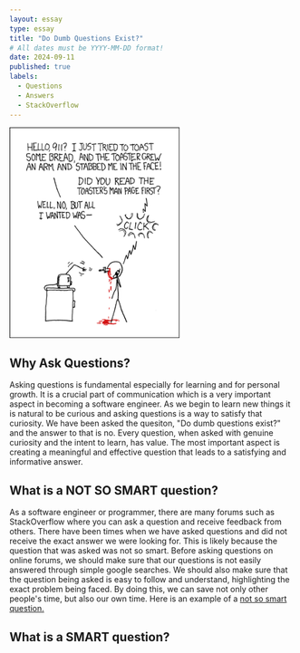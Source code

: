 ```yaml
---
layout: essay
type: essay
title: "Do Dumb Questions Exist?"
# All dates must be YYYY-MM-DD format!
date: 2024-09-11
published: true
labels:
  - Questions
  - Answers
  - StackOverflow
---
```


<img width="300px" class="rounded float-start pe-4" src="../img/smart-questions/rtfm.png">

## Why Ask Questions?

Asking questions is fundamental especially for learning and for personal growth. It is a crucial part of communication which is a very important aspect in becoming a software engineer. As we begin to learn new things it is natural to be curious and asking questions is a way to satisfy that curiosity. We have been asked the quesiton, "Do dumb questions exist?" and the answer to that is no. Every question, when asked with genuine curiosity and the intent to learn, has value. The most important aspect is creating a meaningful and effective question that leads to a satisfying and informative answer. 

## What is a NOT SO SMART question?

As a software engineer or programmer, there are many forums such as StackOverflow where you can ask a question and receive feedback from others. There have been times when we have asked questions and did not receive the exact answer we were looking for. This is likely because the question that was asked was not so smart. Before asking questions on online forums, we should make sure that our questions is not easily answered through simple google searches. We should also make sure that the question being asked is easy to follow and understand, highlighting the exact problem being faced. By doing this, we can save not only other people's time, but also our own time. Here is an example of a <a href="https://stackoverflow.com/questions/35683216/whats-the-output-of-this-code-written-in-java">not so smart question.</a> 

## What is a SMART question?


